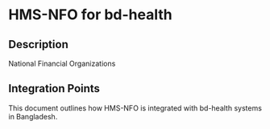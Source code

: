# HMS-NFO for bd-health

## Description

National Financial Organizations

## Integration Points

This document outlines how HMS-NFO is integrated with bd-health systems in Bangladesh.
